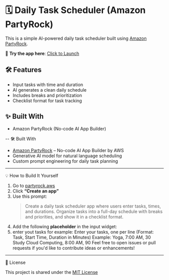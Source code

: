 # 🗓️ Daily Task Scheduler (Amazon PartyRock)

This is a simple AI-powered daily task scheduler built using [Amazon PartyRock](https://partyrock.aws).

🔗 **Try the app here**: [Click to Launch](https://your-partyrock-app-link.com)

## 🛠 Features
- Input tasks with time and duration
- AI generates a clean daily schedule
- Includes breaks and prioritization
- Checklist format for task tracking

## ✨ Built With
- Amazon PartyRock (No-code AI App Builder)

--
🛠 Built With

- [Amazon PartyRock](https://partyrock.aws) – No-code AI App Builder by AWS
- Generative AI model for natural language scheduling
- Custom prompt engineering for daily task planning

---
 💡 How to Build It Yourself

1. Go to [partyrock.aws](https://partyrock.aws)
2. Click **“Create an app”**
3. Use this prompt:
   > Create a daily task scheduler app where users enter tasks, times, and durations. Organize tasks into a full-day schedule with breaks and priorities, and show it in a checklist format.
4. Add the following **placeholder** in the input widget:
5. enter yout tasks for example: Enter your tasks, one per line (Format: Task, Start Time, Duration in Minutes)
Example:
Yoga, 7:00 AM, 30
Study Cloud Computing, 8:00 AM, 90
Feel free to open issues or pull requests if you'd like to contribute ideas or enhancements!

---
📄 License

This project is shared under the [MIT License](LICENSE)

